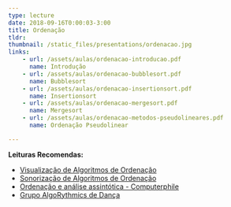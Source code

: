 ```yaml
---
type: lecture
date: 2018-09-16T0:00:03-3:00
title: Ordenação
tldr: 
thumbnail: /static_files/presentations/ordenacao.jpg
links: 
    - url: /assets/aulas/ordenacao-introducao.pdf
      name: Introdução
    - url: /assets/aulas/ordenacao-bubblesort.pdf
      name: Bubblesort
    - url: /assets/aulas/ordenacao-insertionsort.pdf
      name: Insertionsort
    - url: /assets/aulas/ordenacao-mergesort.pdf
      name: Mergesort
    - url: /assets/aulas/ordenacao-metodos-pseudolineares.pdf
      name: Ordenação Pseudolinear

---
```


**Leituras Recomendas:**
- [Visualização de Algoritmos de Ordenação](https://visualgo.net/en/sorting)
- [Sonorização de Algoritmos de Ordenação](https://www.youtube.com/watch?v=kPRA0W1kECg) 
- [Ordenação e análise assintótica - Computerphile](https://www.youtube.com/watch?v=kgBjXUE_Nwc)
- [Grupo AlgoRythmics de Dança](https://www.youtube.com/channel/UCIqiLefbVHsOAXDAxQJH7Xw)